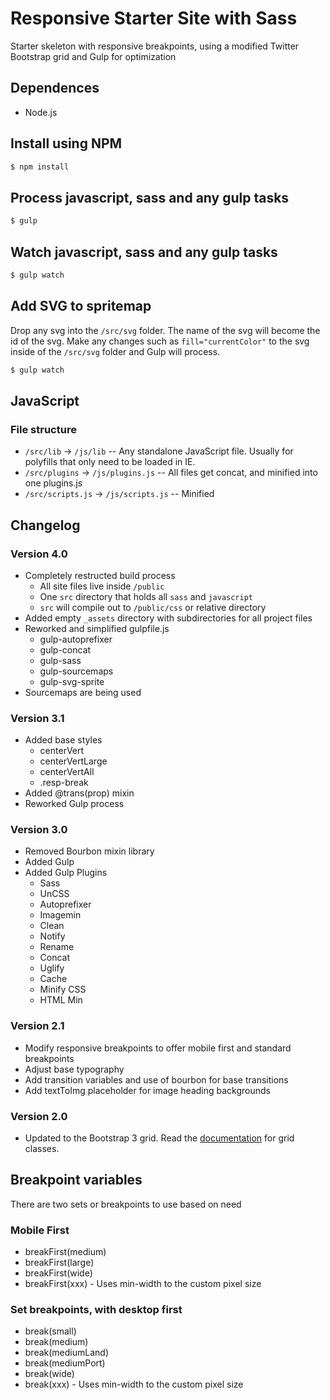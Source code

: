 # Responsive Starter Site with Sass

Starter skeleton with responsive breakpoints, using a modified Twitter Bootstrap grid and Gulp for optimization

## Dependences
+ Node.js

## Install using NPM

```bash
$ npm install
```

## Process javascript, sass and any gulp tasks

```bash
$ gulp
```

## Watch javascript, sass and any gulp tasks

```bash
$ gulp watch
```

## Add SVG to spritemap

Drop any svg into the `/src/svg` folder. The name of the svg will become the id of the svg. Make any changes such as `fill="currentColor"` to the svg inside of the `/src/svg` folder and Gulp will process.

```bash
$ gulp watch
```

## JavaScript
### File structure
* `/src/lib` -> `/js/lib` -- Any standalone JavaScript file. Usually for polyfills that only need to be loaded in IE.
* `/src/plugins` -> `/js/plugins.js` -- All files get concat, and minified into one plugins.js
* `/src/scripts.js` -> `/js/scripts.js` -- Minified

## Changelog

### Version 4.0

+ Completely restructed build process
    + All site files live inside `/public`
    + One `src` directory that holds all `sass` and `javascript`
    + `src` will compile out to `/public/css` or relative directory
+ Added empty `_assets` directory with subdirectories for all project files
+ Reworked and simplified gulpfile.js
    + gulp-autoprefixer
    + gulp-concat
    + gulp-sass
    + gulp-sourcemaps
    + gulp-svg-sprite
+ Sourcemaps are being used

### Version 3.1

+ Added base styles
    + centerVert
    + centerVertLarge
    + centerVertAll
    + .resp-break
+ Added @trans(prop) mixin
+ Reworked Gulp process

### Version 3.0

+ Removed Bourbon mixin library
+ Added Gulp
+ Added Gulp Plugins
    + Sass
    + UnCSS
    + Autoprefixer
    + Imagemin
    + Clean
    + Notify
    + Rename
    + Concat
    + Uglify
    + Cache
    + Minify CSS
    + HTML Min

### Version 2.1

+ Modify responsive breakpoints to offer mobile first and standard breakpoints
+ Adjust base typography
+ Add transition variables and use of bourbon for base transitions
+ Add textToImg placeholder for image heading backgrounds

### Version 2.0

+ Updated to the Bootstrap 3 grid. Read the [documentation](http://getbootstrap.com/css/#grid) for grid classes.

## Breakpoint variables

There are two sets or breakpoints to use based on need

### Mobile First

+ breakFirst(medium)
+ breakFirst(large)
+ breakFirst(wide)
+ breakFirst(xxx) - Uses min-width to the custom pixel size

### Set breakpoints, with desktop first

+ break(small)
+ break(medium)
+ break(mediumLand)
+ break(mediumPort)
+ break(wide)
+ break(xxx) - Uses min-width to the custom pixel size
